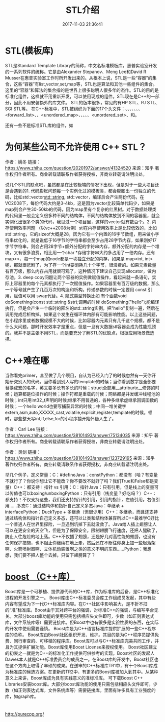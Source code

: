﻿---
layout: '[default_layout]'   
title: STL介绍               
date: 2017-11-03 21:36:41  
toc: true                  
tags:                        
- STL
- C++

categories:                  
- STL

---

# STL(模板库)
STL是Standard Template Library的简称，中文名标准模板库，惠普实验室开发的一系列软件的统称。它是由Alexander Stepanov、Meng Lee和David R Musser在惠普实验室工作时所开发出来的。从根本上说，STL是一些“容器”的集合，这些“容器”有list,vector,set,map等，STL也是算法和其他一些组件的集合。这里的“容器”和算法的集合指的是世界上很多聪明人很多年的杰作。STL的目的是标准化组件，这样就不用重新开发，可以使用现成的组件。STL现在是C++的一部分，因此不用安装额外的库文件。
STL的版本很多，常见的有HP STL、PJ STL、 SGI STL等。
在C++标准中，STL被组织为下面的17个头文件：<algorithm>、<deque>、<functional>、<iterator>、<array>、<vector>、<list>、<forward_list>、<map>、<unordered_map>、<memory>、<numeric>、<queue>、<set>、<unordered_set>、<stack>和<utility>。

还有一些不是标准STL库的组件，如
<!--more-->
# 为何某些公司不允许使用 C++ STL？
作者：姚冬
链接：https://www.zhihu.com/question/20201972/answer/41324520
来源：知乎
著作权归作者所有。商业转载请联系作者获得授权，非商业转载请注明出处。

说几个STL的缺点吧，虽然都是在比较极端的情况下出现，但是对于一些大项目还是会遇到的1. 代码膨胀问题每一个实例化过的模板类，都会膨胀出一份独立的代码，比如std::vector<std::string>, std::vector<int>，编译后会产生两份代码，在VC2008下，每份代码大约是3-4kb，这是因为vector比较简单代码少，如果是map则会产生30-50kb的代码，因为map里有个复杂的红黑树。对于数据处理类的代码里一般会定义很多种不同的结构体，不同的结构体放到不同的容器里，就会实例化出很多个类的代码，我见过一个项目里，这样的vector就有数百个。2. 内存使用效率问题 （以vc++2008为例）stl在内存使用效率上是比较低效的，比如std::string，它的sizeof大概是28，因为它有一个内置的16字节数组，用来做小字符串优化的，就是说低于16字节的字符串都会至少占用28字节内存，如果刚好17字节字符串，则会占用28字节+额外分配的字符串内存，额外分配的内存是一个堆块，又有很多浪费，相比用一个char *存储字符串大约多占用了一倍内存。还有map<>，每一个map的node都是一块独立分配的内存，如果是 map<int, int>呢，那就很悲剧了，为了存一个int要消耗几十个字节，很浪费的。如果元素数量有百万级，那么内存占用就很可观了，这种情况下建议自己实现allocator，做内存池。3. deep copy问题让两个容器的实例做赋值操作，看起来就一条语句，实际上容器里的每个元素都执行了一次赋值操作。如果容器里有百万级的数据，那么一个等号就产生了几百万次的构造和析构。传递参数的时候一定要用 const 引用，赋值可以用 swap代替。4. 隐式类型转换比如 有个函数void doSomething(const std::string &str);调用的时候   doSomething("hello");能编译执行，但是会产生一个临时的匿名的std::string实例，把"hello"复制一遍，然后在调用完成后析构掉。如果这个发生在循环体内部有可能影响性能。以上这些问题，在小程序里或者数据规模不大的时候，比如容器内元素只有几千这个规模，都不是什么大问题，那时开发效率才是重点，但是一旦有大数据stl容器会成为性能瓶颈的。我并不是主张不用STL，而是要充分了解STL的优缺点，根据应用场景做选择。

# C++难在哪
当你看完primer，甚至做了几个项目，自认为已经入门了的时候忽然有一天你开始研究别人的代码。当你看到别人写的template的时候；当你看到数字是全部要替换成宏的名字，英文要多长有多长的时候；struct全部用__attriburte__修饰的时候；运算都是位操作的时候；操作符都是重载的时候；网络都是并发缓冲线程池的时候；int只用int32_t声明的时候;继承不用普通的，各种多继承虚继承回调函数的时候；一个hello world也要写捕获异常的时候；中间一堆关键字extern,asm,auto,XXXXX_cast,volatile,explicit,register,template的时候。顿时，那些整天写int,if,else,for的小程序猿开始怀疑人生了。

作者：Carl Lee
链接：https://www.zhihu.com/question/38101493/answer/75134035
来源：知乎
著作权归作者所有。商业转载请联系作者获得授权，非商业转载请注明出处。

作者：灵剑
链接：https://www.zhihu.com/question/38101493/answer/123729195
来源：知乎
著作权归作者所有。商业转载请联系作者获得授权，非商业转载请注明出处。

举几个例子，定义常量：C：#defineJava：constPython：都没有（哈？有变量不就行了？你说你想让它不能改？你不要改不就好了吗？我们True和False都是变量）C++：都支持！指针 vs 引用：C：指针Java：只有引用，但是栈上的变量可以传值也可以boxing/unboxingPython：只有引用（栈变量？好吃吗？）C++：都支持！不仅支持这些，我们还支持指针的引用，引用的指针，左值引用，右值引用……多态C：通过结构体和指针自己定义多态Java：单继承 + interfacePython：DuckType + 多继承（但很少用）C++：多继承，而且还支持通过结构体和指针自己定义多态，还可以让类和结构体兼容所以C++最难学C好比一个普通人在世界里探险，一旦遇到坑掉下去就没救了。Java给人插上翅膀让人可以在更安全的天空飞，但是为了保障安全，限制翅膀飞行速度，还把人腿砍了，防止人往危险的地上落。C++不仅插了翅膀，还是好几对高性能的翅膀，也没有任何保护措施，也不阻止你继续在地上走，然后还在不断往你身上加一些起落架啊、火箭喷射器啊、立体机动装置啊之类的意义不明的东西……Python：我想想，我们要不把人整个去掉，只留下翅膀算了？

# [boost （C++库）](http://www.boost.org)
Boost库是一个可移植、提供源代码的C++库，作为标准库的后备，是C++标准化进程的开发引擎之一。 Boost库由C++标准委员会库工作组成员发起，其中有些内容有望成为下一代C++标准库内容。在C++社区中影响甚大，是不折不扣的“准”标准库。Boost由于其对跨平台的强调，对标准C++的强调，与编写平台无关。大部分boost库功能的使用只需包括相应头文件即可，少数（如正则表达式库，文件系统库等）需要链接库。但Boost中也有很多是实验性质的东西，在实际的开发中使用需要谨慎。
Boost库是为C++语言标准库提供扩展的一些C++程序库的总称。
Boost库由Boost社区组织开发、维护。其目的是为C++程序员提供免费、同行审查的、可移植的程序库。Boost库可以与C++标准库完美共同工作，并且为其提供扩展功能。Boost库使用Boost License来授权使用。
Boost社区建立的初衷之一就是为C++的标准化工作提供可供参考的实现，Boost社区的发起人Dawes本人就是C++标准委员会的成员之一。在Boost库的开发中，Boost社区也在这个方向上取得了丰硕的成果。在送审的C++标准库TR1中，有十个Boost库成为标准库的候选方案。在更新的TR2中，有更多的Boost库被加入到其中。从某种意义上来讲，Boost库成为具有实践意义的准标准库。
可下载Boost C++ Libraries安装boost库。大部分boost库功能的使用只需包括相应头文件即可，少数（如正则表达式库，文件系统库等）需要链接库。里面有许多具有工业强度的库，如graph库。

# 
http://purecpp.org/







